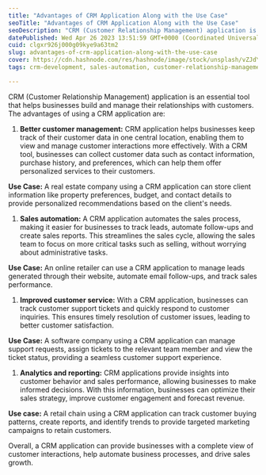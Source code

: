 ```yaml
---
title: "Advantages of CRM Application Along with the Use Case"
seoTitle: "Advantages of CRM Application Along with the Use Case"
seoDescription: "CRM (Customer Relationship Management) application is an essential tool that helps businesses build and manage their relationships with customers."
datePublished: Wed Apr 26 2023 13:51:59 GMT+0000 (Coordinated Universal Time)
cuid: clgxr926j000g09kye9a63tm2
slug: advantages-of-crm-application-along-with-the-use-case
cover: https://cdn.hashnode.com/res/hashnode/image/stock/unsplash/vZJdYl5JVXY/upload/20d25aa554130b7f0530142de30b9823.jpeg
tags: crm-development, sales-automation, customer-relationship-management, analytics-and-reporting, improved-customer-service

---
```


CRM (Customer Relationship Management) application is an essential tool that helps businesses build and manage their relationships with customers. The advantages of using a CRM application are:

1. **Better customer management:** CRM application helps businesses keep track of their customer data in one central location, enabling them to view and manage customer interactions more effectively. With a CRM tool, businesses can collect customer data such as contact information, purchase history, and preferences, which can help them offer personalized services to their customers.
    

**Use Case:** A real estate company using a CRM application can store client information like property preferences, budget, and contact details to provide personalized recommendations based on the client's needs.

1. **Sales automation:** A CRM application automates the sales process, making it easier for businesses to track leads, automate follow-ups and create sales reports. This streamlines the sales cycle, allowing the sales team to focus on more critical tasks such as selling, without worrying about administrative tasks.
    

**Use Case:** An online retailer can use a CRM application to manage leads generated through their website, automate email follow-ups, and track sales performance.

1. **Improved customer service:** With a CRM application, businesses can track customer support tickets and quickly respond to customer inquiries. This ensures timely resolution of customer issues, leading to better customer satisfaction.
    

**Use Case:** A software company using a CRM application can manage support requests, assign tickets to the relevant team member and view the ticket status, providing a seamless customer support experience.

1. **Analytics and reporting:** CRM applications provide insights into customer behavior and sales performance, allowing businesses to make informed decisions. With this information, businesses can optimize their sales strategy, improve customer engagement and forecast revenue.
    

**Use case:** A retail chain using a CRM application can track customer buying patterns, create reports, and identify trends to provide targeted marketing campaigns to retain customers.

Overall, a CRM application can provide businesses with a complete view of customer interactions, help automate business processes, and drive sales growth.